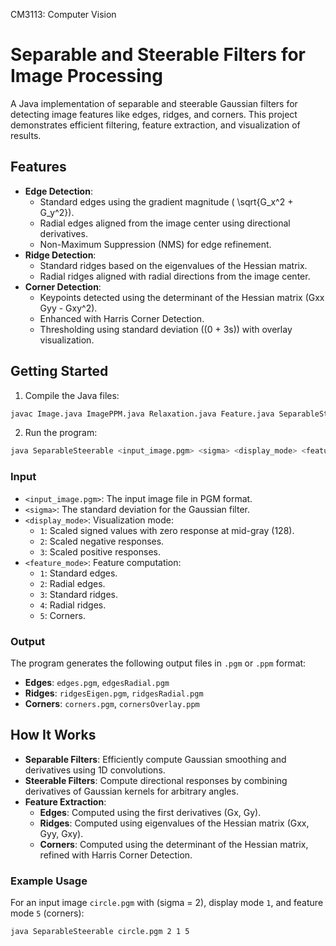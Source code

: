 CM3113: Computer Vision
# **Separable and Steerable Filters for Image Processing**

A Java implementation of separable and steerable Gaussian filters for detecting image features like edges, ridges, and corners. This project demonstrates efficient filtering, feature extraction, and visualization of results.

## **Features**
- **Edge Detection**:
  - Standard edges using the gradient magnitude ( \sqrt{G_x^2 + G_y^2}).
  - Radial edges aligned from the image center using directional derivatives.
  - Non-Maximum Suppression (NMS) for edge refinement.
- **Ridge Detection**:
  - Standard ridges based on the eigenvalues of the Hessian matrix.
  - Radial ridges aligned with radial directions from the image center.
- **Corner Detection**:
  - Keypoints detected using the determinant of the Hessian matrix (Gxx Gyy - Gxy^2).
  - Enhanced with Harris Corner Detection.
  - Thresholding using standard deviation (\(0 + 3s\)) with overlay visualization.

## **Getting Started**

1. Compile the Java files:
```bash
javac Image.java ImagePPM.java Relaxation.java Feature.java SeparableSteerable.java
```

2. Run the program:
```bash
java SeparableSteerable <input_image.pgm> <sigma> <display_mode> <feature_mode>
```

### **Input**
- `<input_image.pgm>`: The input image file in PGM format.
- `<sigma>`: The standard deviation for the Gaussian filter.
- `<display_mode>`: Visualization mode:
  - `1`: Scaled signed values with zero response at mid-gray (128).
  - `2`: Scaled negative responses.
  - `3`: Scaled positive responses.
- `<feature_mode>`: Feature computation:
  - `1`: Standard edges.
  - `2`: Radial edges.
  - `3`: Standard ridges.
  - `4`: Radial ridges.
  - `5`: Corners.

### **Output**
The program generates the following output files in `.pgm` or `.ppm` format:
- **Edges**: `edges.pgm`, `edgesRadial.pgm`
- **Ridges**: `ridgesEigen.pgm`, `ridgesRadial.pgm`
- **Corners**: `corners.pgm`, `cornersOverlay.ppm`

## **How It Works**
- **Separable Filters**: Efficiently compute Gaussian smoothing and derivatives using 1D convolutions.
- **Steerable Filters**: Compute directional responses by combining derivatives of Gaussian kernels for arbitrary angles.
- **Feature Extraction**:
  - **Edges**: Computed using the first derivatives (Gx, Gy).
  - **Ridges**: Computed using eigenvalues of the Hessian matrix (Gxx, Gyy, Gxy).
  - **Corners**: Computed using the determinant of the Hessian matrix, refined with Harris Corner Detection.


### **Example Usage**
For an input image `circle.pgm` with (sigma = 2), display mode `1`, and feature mode `5` (corners):
```bash
java SeparableSteerable circle.pgm 2 1 5
```


